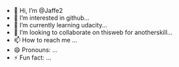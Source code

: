 - 👋 Hi, I’m @Jaffe2
- 👀 I’m interested in github...
- 🌱 I’m currently learning udacity...
- 💞️ I’m looking to collaborate on thisweb for anotherskill...
- 📫 How to reach me ...
- 😄 Pronouns: ...
- ⚡ Fun fact: ...

<!---
Jaffe2/Jaffe2 is a ✨ special ✨ repository because its `README.md` (this file) appears on your GitHub profile.
You can click the Preview link to take a look at your changes.
--->
